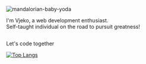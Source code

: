 ![mandalorian-baby-yoda](https://user-images.githubusercontent.com/76040902/153282787-ba2e2cc3-2bad-4528-ac48-bc556db66edf.gif)

I'm Vjeko, a web development enthusiast. <br>
Self-taught individual on the road to pursuit greatness! <br>
##
Let's code together

[![Top Langs](https://github-readme-stats.vercel.app/api/top-langs/?username=Vj3ko)](https://github.com/Vj3ko/github-readme-stats)





<!---
Vjekoni/Vjekoni is a ✨ special ✨ repository because its `README.md` (this file) appears on your GitHub profile.
You can click the Preview link to take a look at your changes.
--->
